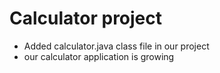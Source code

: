 # Calculator project

* Added calculator.java class file in our project
* our calculator application is growing
